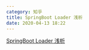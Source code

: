 ```yaml
---
category: 知乎
title: SpringBoot Loader 浅析
date: 2020-04-13 18:22
---
```


[SpringBoot Loader 浅析](https://zhuanlan.zhihu.com/p/129746554)